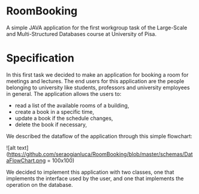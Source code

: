 # RoomBooking
A simple JAVA application for the first workgroup task of the Large-Scale and Multi-Structured Databases course at University of Pisa.

# Specification
In this first task we decided to make an application for booking a room for meetings and lectures.
The end users for this application are the people belonging to university like students, professors and university employees in general. 
The application allows the users to:
  -	read a list of the available rooms of a building,
  -	create a book in a specific time,
  -	update a book if the schedule changes,
  -	delete the book if necessary,

We described the dataflow of the application through this simple flowchart:

![alt text](https://github.com/seraogianluca/RoomBooking/blob/master/schemas/DataFlowChart.png = 100x100)

We decided to implement this application with two classes, one that implements the interface used by the user, and one that implements the operation on the database.

